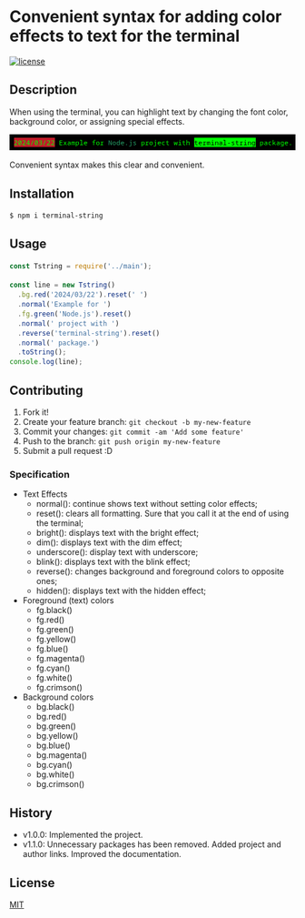 # Convenient syntax for adding color effects to text for the terminal

[![license](https://img.shields.io/badge/license-MIT-blue.svg)](https://github.com/pi1igrim/terminal-string/blob/main/LICENSE)

## Description

When using the terminal, you can highlight text by changing the font color, background color, or assigning special effects.

![Example](./docs/example.png)

Convenient syntax makes this clear and convenient.

## Installation

``` bash
$ npm i terminal-string
```

## Usage

``` js
const Tstring = require('../main');

const line = new Tstring()
  .bg.red('2024/03/22').reset(' ')
  .normal('Example for ')
  .fg.green('Node.js').reset()
  .normal(' project with ')
  .reverse('terminal-string').reset()
  .normal(' package.')
  .toString();
console.log(line);
```

## Contributing

1. Fork it!
2. Create your feature branch: `git checkout -b my-new-feature`
3. Commit your changes: `git commit -am 'Add some feature'`
4. Push to the branch: `git push origin my-new-feature`
5. Submit a pull request :D

### Specification

* Text Effects
    * normal(): continue shows text without setting color effects;
    * reset(): clears all formatting. Sure that you call it at the end of using the terminal;
    * bright(): displays text with the bright effect;
    * dim(): displays text with the dim effect;
    * underscore(): display text with underscore;
    * blink(): displays text with the blink effect;
    * reverse(): changes background and foreground colors to opposite ones;
    * hidden(): displays text with the hidden effect;
* Foreground (text) colors
    * fg.black()
    * fg.red()
    * fg.green()
    * fg.yellow()
    * fg.blue()
    * fg.magenta()
    * fg.cyan()
    * fg.white()
    * fg.crimson()
* Background colors
    * bg.black()
    * bg.red()
    * bg.green()
    * bg.yellow()
    * bg.blue()
    * bg.magenta()
    * bg.cyan()
    * bg.white()
    * bg.crimson()

## History

* v1.0.0: Implemented the project.
* v1.1.0: Unnecessary packages has been removed. Added project and author links. Improved the documentation.

## License

[MIT](https://github.com/pi1igrim/terminal-string/blob/main/LICENSE)